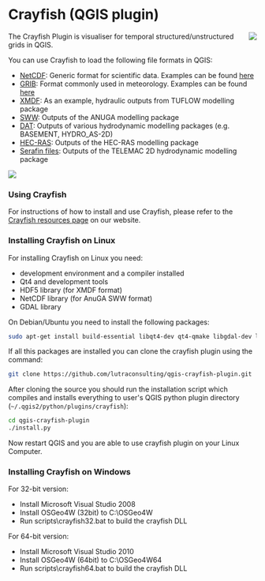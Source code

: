 Crayfish (QGIS plugin)
======================

<img align="right" src="https://raw.githubusercontent.com/lutraconsulting/qgis-crayfish-plugin/master/crayfish/crayfish_128px.png">

The Crayfish Plugin is visualiser for temporal structured/unstructured grids in QGIS.

You can use Crayfish to load the following file formats in QGIS:


- [NetCDF](https://en.wikipedia.org/wiki/NetCDF): Generic format for scientific data. Examples can be found [here](http://apps.ecmwf.int/datasets/data/interim-full-daily/levtype=sfc/)
- [GRIB](https://en.wikipedia.org/wiki/GRIB): Format commonly used in meteorology. Examples can be found [here](http://apps.ecmwf.int/datasets/data/interim-full-daily/levtype=sfc/)
- [XMDF](https://en.wikipedia.org/wiki/XMDF): As an example, hydraulic outputs from TUFLOW modelling package
- [SWW](http://anuga.anu.edu.au/): Outputs of the ANUGA modelling package
- [DAT](http://www.xmswiki.com/wiki/SMS:ASCII_Dataset_Files_*.dat): Outputs of various hydrodynamic modelling packages (e.g. BASEMENT, HYDRO_AS-2D)
- [HEC-RAS](http://www.hec.usace.army.mil/software/hec-ras/): Outputs of the HEC-RAS modelling package
- [Serafin files](http://www.gdal.org/drv_selafin.html): Outputs of the TELEMAC 2D hydrodynamic modelling package

<img src="https://travis-ci.org/lutraconsulting/qgis-crayfish-plugin.svg?branch=master">

### Using Crayfish

For instructions of how to install and use Crayfish, please refer to the [Crayfish resources page][crp] on our website.

### Installing Crayfish on Linux

For installing Crayfish on Linux you need:

* development environment and a compiler installed
* Qt4 and development tools
* HDF5 library (for XMDF format)
* NetCDF library (for AnuGA SWW format)
* GDAL library

On Debian/Ubuntu you need to install the following packages:

```bash
sudo apt-get install build-essential libqt4-dev qt4-qmake libgdal-dev libhdf5-dev libnetcdf-dev libproj-dev git
```

If all this packages are installed you can clone the crayfish plugin using the command:

```bash
git clone https://github.com/lutraconsulting/qgis-crayfish-plugin.git
```

After cloning the source you should run the installation script which compiles and installs everything
to user's QGIS python plugin directory (`~/.qgis2/python/plugins/crayfish`):

```bash
cd qgis-crayfish-plugin
./install.py
```

Now restart QGIS and you are able to use crayfish plugin on your Linux Computer.


### Installing Crayfish on Windows

For 32-bit version:

* Install Microsoft Visual Studio 2008
* Install OSGeo4W (32bit) to C:\OSGeo4W
* Run scripts\crayfish32.bat to build the crayfish DLL

For 64-bit version:

* Install Microsoft Visual Studio 2010
* Install OSGeo4W (64bit) to C:\OSGeo4W64
* Run scripts\crayfish64.bat to build the crayfish DLL


[crp]: http://www.lutraconsulting.co.uk/resources/crayfish
